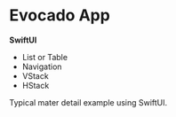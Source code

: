 # Evocado App

**SwiftUI**
- List or Table
- Navigation
- VStack
- HStack


Typical mater detail example using SwiftUI.
